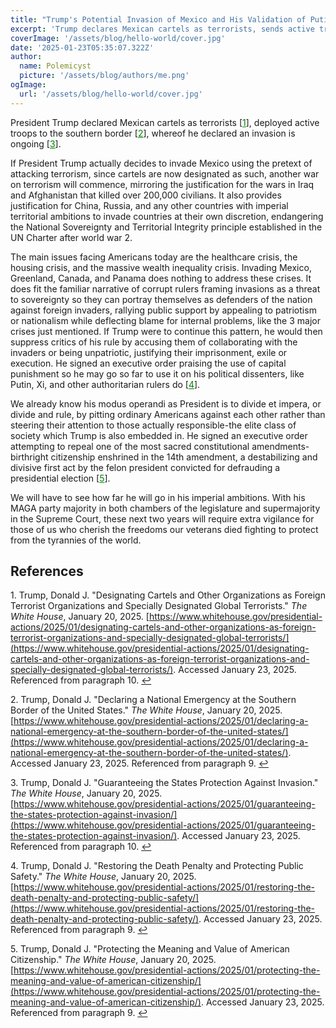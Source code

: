 ```yaml
---
title: "Trump's Potential Invasion of Mexico and His Validation of Putin"
excerpt: 'Trump declares Mexican cartels as terrorists, sends active troops to the southern border and declares an invasion therein, setting a pretext for invasion.'
coverImage: '/assets/blog/hello-world/cover.jpg'
date: '2025-01-23T05:35:07.322Z'
author:
  name: Polemicyst
  picture: '/assets/blog/authors/me.png'
ogImage:
  url: '/assets/blog/hello-world/cover.jpg'
---
```


President Trump declared Mexican cartels as terrorists [<a id="cartels-terrorists-citation"></a><a href="#cartels-terrorists-reference" style="text-decoration: underline; color: green">1</a>], deployed active troops to the southern border [<a id="deployed-troops-citation"></a><a href="#deployed-troops-reference" style="text-decoration: underline; color: green">2</a>], whereof he declared an invasion is ongoing [<a id="invasion-citation"></a><a href="#invasion-reference" style="text-decoration: underline; color: green">3</a>].

If President Trump actually decides to invade Mexico using the pretext of attacking terrorism, since cartels are now designated as such, another war on terrorism will commence, mirroring the justification for the wars in Iraq and Afghanistan that killed over 200,000 civilians. It also provides justification for China, Russia, and any other countries with imperial territorial ambitions to invade countries at their own discretion, endangering the National Sovereignty and Territorial Integrity principle established in the UN Charter after world war 2.

The main issues facing Americans today are the healthcare crisis, the housing crisis, and the massive wealth inequality crisis. Invading Mexico, Greenland, Canada, and Panama does nothing to address these crises. It does fit the familiar narrative of corrupt rulers framing invasions as a threat to sovereignty so they can portray themselves as defenders of the nation against foreign invaders, rallying public support by appealing to patriotism or nationalism while deflecting blame for internal problems, like the 3 major crises just mentioned. If Trump were to continue this pattern, he would then suppress critics of his rule by accusing them of collaborating with the invaders or being unpatriotic, justifying their imprisonment, exile or execution. He signed an executive order praising the use of capital punishment so he may go so far to use it on his political dissenters, like Putin, Xi, and other authoritarian rulers do [<a id="death-penalty-citation"></a><a href="#death-penalty-reference" style="text-decoration: underline; color: green">4</a>].

We already know his modus operandi as President is to divide et impera, or divide and rule, by pitting ordinary Americans against each other rather than steering their attention to those actually responsible-the elite class of society which Trump is also embedded in. He signed an executive order attempting to repeal one of the most sacred constitutional amendments-birthright citizenship enshrined in the 14th amendment, a destabilizing and divisive first act by the felon president convicted for defrauding a presidential election [<a id="birthright-citizenship-citation"></a><a href="#birthright-citizenship-reference" style="text-decoration: underline; color: green">5</a>].

We will have to see how far he will go in his imperial ambitions. With his MAGA party majority in both chambers of the legislature and supermajority in the Supreme Court, these next two years will require extra vigilance for those of us who cherish the freedoms our veterans died fighting to protect from the tyrannies of the world.

## References

<a id="cartels-terrorists-reference"></a> 1. Trump, Donald J. "Designating Cartels and Other Organizations as Foreign Terrorist Organizations and Specially Designated Global Terrorists." _The White House_, January 20, 2025. [https://www.whitehouse.gov/presidential-actions/2025/01/designating-cartels-and-other-organizations-as-foreign-terrorist-organizations-and-specially-designated-global-terrorists/](https://www.whitehouse.gov/presidential-actions/2025/01/designating-cartels-and-other-organizations-as-foreign-terrorist-organizations-and-specially-designated-global-terrorists/). Accessed January 23, 2025. Referenced from paragraph 10. [↩](#cartels-terrorists-citation)

<a id="deployed-troops-reference"></a> 2. Trump, Donald J. "Declaring a National Emergency at the Southern Border of the United States." _The White House_, January 20, 2025. [https://www.whitehouse.gov/presidential-actions/2025/01/declaring-a-national-emergency-at-the-southern-border-of-the-united-states/](https://www.whitehouse.gov/presidential-actions/2025/01/declaring-a-national-emergency-at-the-southern-border-of-the-united-states/). Accessed January 23, 2025. Referenced from paragraph 9. [↩](#deployed-troops-citation)

<a id="invasion-reference"></a> 3. Trump, Donald J. "Guaranteeing the States Protection Against Invasion." _The White House_, January 20, 2025. [https://www.whitehouse.gov/presidential-actions/2025/01/guaranteeing-the-states-protection-against-invasion/](https://www.whitehouse.gov/presidential-actions/2025/01/guaranteeing-the-states-protection-against-invasion/). Accessed January 23, 2025. Referenced from paragraph 10. [↩](#invasion-citation)

<a id="death-penalty-reference"></a> 4. Trump, Donald J. "Restoring the Death Penalty and Protecting Public Safety." _The White House_, January 20, 2025. [https://www.whitehouse.gov/presidential-actions/2025/01/restoring-the-death-penalty-and-protecting-public-safety/](https://www.whitehouse.gov/presidential-actions/2025/01/restoring-the-death-penalty-and-protecting-public-safety/). Accessed January 23, 2025. Referenced from paragraph 9. [↩](#death-penalty-citation)

<a id="birthright-citizenship-reference"></a> 5. Trump, Donald J. "Protecting the Meaning and Value of American Citizenship." _The White House_, January 20, 2025. [https://www.whitehouse.gov/presidential-actions/2025/01/protecting-the-meaning-and-value-of-american-citizenship/](https://www.whitehouse.gov/presidential-actions/2025/01/protecting-the-meaning-and-value-of-american-citizenship/). Accessed January 23, 2025. Referenced from paragraph 9. [↩](#birthright-citizenship-citation)
